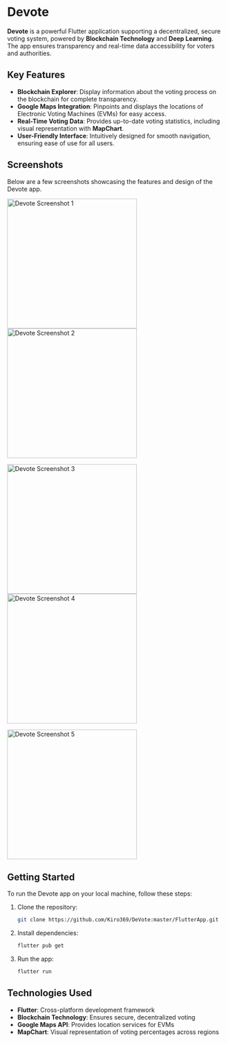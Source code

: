 # Devote

**Devote** is a powerful Flutter application supporting a decentralized, secure voting system, powered by **Blockchain Technology** and **Deep Learning**. The app ensures transparency and real-time data accessibility for voters and authorities.

## Key Features

- **Blockchain Explorer**: Display information about the voting process on the blockchain for complete transparency.
- **Google Maps Integration**: Pinpoints and displays the locations of Electronic Voting Machines (EVMs) for easy access.
- **Real-Time Voting Data**: Provides up-to-date voting statistics, including visual representation with **MapChart**.
- **User-Friendly Interface**: Intuitively designed for smooth navigation, ensuring ease of use for all users.

## Screenshots

Below are a few screenshots showcasing the features and design of the Devote app.

<img src="https://user-images.githubusercontent.com/65362048/175815195-bd1f48b6-a8c5-4136-8543-8f2cfc703b6f.png" alt="Devote Screenshot 1" width="300"/> <img src="https://user-images.githubusercontent.com/65362048/175815197-aac143fd-f039-4ca9-b27b-f782274b6b8a.png" alt="Devote Screenshot 2" width="300"/>

<img src="https://user-images.githubusercontent.com/65362048/175815301-cd3167dd-65f4-46d2-bd3d-84fee0f77a88.png" alt="Devote Screenshot 3" width="300"/> <img src="https://user-images.githubusercontent.com/65362048/175815303-8fa72db9-53ba-494b-8cda-965625be8dc0.png" alt="Devote Screenshot 4" width="300"/>

<img src="https://user-images.githubusercontent.com/65362048/175815304-3fcfc71c-0d5d-446a-bda9-7b5ba63c301a.png" alt="Devote Screenshot 5" width="300"/>

## Getting Started

To run the Devote app on your local machine, follow these steps:

1. Clone the repository:
   ```bash
   git clone https://github.com/Kiro369/DeVote:master/FlutterApp.git
   ```
2. Install dependencies:
   ```bash
   flutter pub get
   ```
3. Run the app:
   ```bash
   flutter run
   ```

## Technologies Used

- **Flutter**: Cross-platform development framework
- **Blockchain Technology**: Ensures secure, decentralized voting
- **Google Maps API**: Provides location services for EVMs
- **MapChart**: Visual representation of voting percentages across regions

